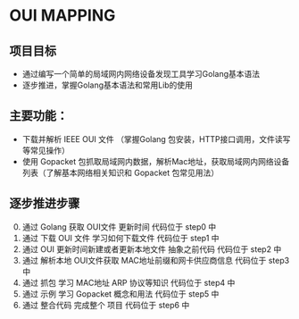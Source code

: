 # OUI MAPPING

## 项目目标

- 通过编写一个简单的局域网内网络设备发现工具学习Golang基本语法
- 逐步推进，掌握Golang基本语法和常用Lib的使用

## 主要功能：

- 下载并解析 IEEE OUI 文件 （掌握Golang 包安装，HTTP接口调用，文件读写等常见操作）
- 使用 Gopacket 包抓取局域网内数据，解析Mac地址，获取局域网内网络设备列表（了解基本网络相关知识和 Gopacket 包常见用法）

## 逐步推进步骤

0. 通过 Golang 获取 OUI文件 更新时间 代码位于 step0 中
1. 通过 下载 OUI 文件 学习如何下载文件 代码位于 step1 中
2. 通过 OUI 更新时间新建或者更新本地文件 抽象之前代码 代码位于 step2 中
3. 通过 解析本地 OUI文件获取 MAC地址前缀和网卡供应商信息 代码位于 step3 中
4. 通过 抓包 学习 MAC地址 ARP 协议等知识 代码位于 step4 中
5. 通过 示例 学习 Gopacket 概念和用法 代码位于 step5 中
6. 通过 整合代码 完成整个 项目 代码位于 step6 中
